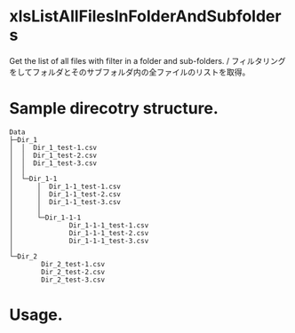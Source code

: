 # xlsListAllFilesInFolderAndSubfolders
Get the list of all files with filter in a folder and sub-folders. / フィルタリングをしてフォルダとそのサブフォルダ内の全ファイルのリストを取得。


# Sample direcotry structure.

~~~
Data
├─Dir_1
│  │  Dir_1_test-1.csv
│  │  Dir_1_test-2.csv
│  │  Dir_1_test-3.csv
│  │
│  └─Dir_1-1
│      │  Dir_1-1_test-1.csv
│      │  Dir_1-1_test-2.csv
│      │  Dir_1-1_test-3.csv
│      │
│      └─Dir_1-1-1
│              Dir_1-1-1_test-1.csv
│              Dir_1-1-1_test-2.csv
│              Dir_1-1-1_test-3.csv
│
└─Dir_2
        Dir_2_test-1.csv
        Dir_2_test-2.csv
        Dir_2_test-3.csv
~~~

# Usage.
